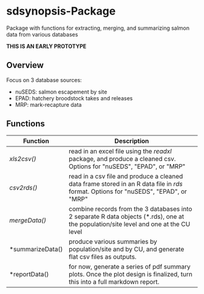 # sdsynopsis-Package
Package with functions for extracting, merging, and summarizing salmon data from various databases

**THIS IS AN EARLY PROTOTYPE**

## Overview

Focus on 3 database sources:

* nuSEDS: salmon escapement by site
* EPAD: hatchery broodstock takes and releases
* MRP: mark-recapture data


## Functions

Function | Description
-- | --
*xls2csv()* | read in an excel file using the *readxl* package, and produce a cleaned csv. Options for "nuSEDS", "EPAD", or "MRP"
*csv2rds()* | read in a csv file and produce a cleaned data frame stored in an R data file in *rds* format. Options for "nuSEDS", "EPAD", or "MRP"
*mergeData()* | combine records from the 3 databases into 2 separate R data objects (*.rds), one at the population/site level and one at the CU level
*summarizeData() | produce various summaries by population/site and by CU, and generate flat csv files as outputs.
*reportData() | for now, generate a series of pdf summary plots. Once the plot design is finalized, turn this into a full markdown report.
  